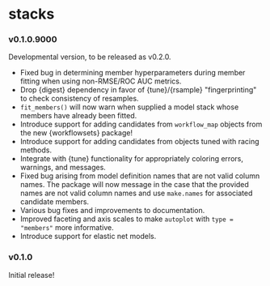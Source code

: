 # stacks

### v0.1.0.9000

Developmental version, to be released as v0.2.0.

* Fixed bug in determining member hyperparameters during member
  fitting when using non-RMSE/ROC AUC metrics.
* Drop {digest} dependency in favor of {tune}/{rsample} "fingerprinting"
  to check consistency of resamples.
* `fit_members()` will now warn when supplied a model stack whose
  members have already been fitted.
* Introduce support for adding candidates from `workflow_map` objects
  from the new {workflowsets} package!
* Introduce support for adding candidates from objects tuned with
  racing methods.
* Integrate with {tune} functionality for appropriately coloring errors, 
  warnings, and messages.
* Fixed bug arising from  model definition names that are not valid column 
  names. The package will now message in the case that the provided names
  are not valid column names and use `make.names` for associated candidate members.
* Various bug fixes and improvements to documentation.
* Improved faceting and axis scales to make `autoplot` with `type = "members"`
  more informative.
* Introduce support for elastic net models.

### v0.1.0

Initial release!
